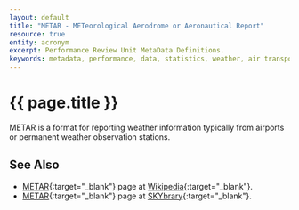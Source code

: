 ```yaml
---
layout: default
title: "METAR - METeorological Aerodrome or Aeronautical Report"
resource: true
entity: acronym
excerpt: Performance Review Unit MetaData Definitions.
keywords: metadata, performance, data, statistics, weather, air transport, flights, europe, METAR
---
```

# {{ page.title }}

METAR is a format for reporting weather information typically
from airports or permanent weather observation stations.

## See Also

* [METAR][metarWP]{:target="_blank"} page at [Wikipedia][wp]{:target="_blank"}.
* [METAR][metarSB]{:target="_blank"} page at [SKYbrary][sb]{:target="_blank"}.

[metarWP]: <https://en.wikipedia.org/wiki/METAR> "METAR - Wikipedia"
[metarSB]: <http://www.skybrary.aero/index.php/Meteorological_Terminal_Air_Report_(METAR)> "METAR - SKYbrary"
[sb]: <http://www.skybrary.aero> "SKYbrary"
[wp]: <https://en.wikipedia.org> "Wikipedia"

